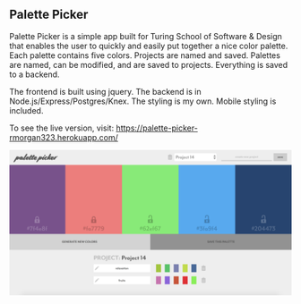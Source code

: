 ## Palette Picker

Palette Picker is a simple app built for Turing School of Software & Design that enables the user to quickly and easily put together a nice color palette.  Each palette contains five colors.  Projects are named and saved.  Palettes are named, can be modified, and are saved to projects.  Everything is saved to a backend.

The frontend is built using jquery.  The backend is in Node.js/Express/Postgres/Knex.  The styling is my own.  Mobile styling is included.

To see the live version, visit: https://palette-picker-rmorgan323.herokuapp.com/

![screenshot](palette-picker-ss.png)

